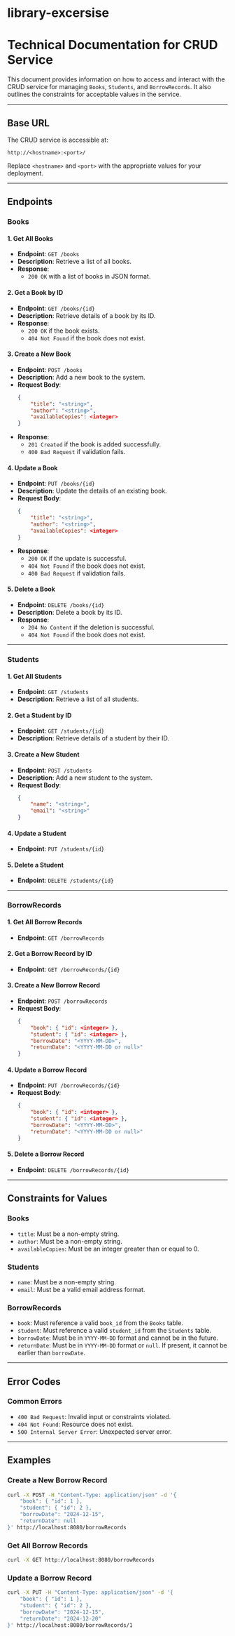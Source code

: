 # library-excersise

# Technical Documentation for CRUD Service

This document provides information on how to access and interact with the CRUD service for managing `Books`, `Students`, and `BorrowRecords`. It also outlines the constraints for acceptable values in the service.

---

## Base URL
The CRUD service is accessible at:

```
http://<hostname>:<port>/
```

Replace `<hostname>` and `<port>` with the appropriate values for your deployment.

---

## Endpoints

### **Books**

#### **1. Get All Books**
- **Endpoint**: `GET /books`
- **Description**: Retrieve a list of all books.
- **Response**:
    - `200 OK` with a list of books in JSON format.

#### **2. Get a Book by ID**
- **Endpoint**: `GET /books/{id}`
- **Description**: Retrieve details of a book by its ID.
- **Response**:
    - `200 OK` if the book exists.
    - `404 Not Found` if the book does not exist.

#### **3. Create a New Book**
- **Endpoint**: `POST /books`
- **Description**: Add a new book to the system.
- **Request Body**:
  ```json
  {
      "title": "<string>",
      "author": "<string>",
      "availableCopies": <integer>
  }
  ```
- **Response**:
    - `201 Created` if the book is added successfully.
    - `400 Bad Request` if validation fails.

#### **4. Update a Book**
- **Endpoint**: `PUT /books/{id}`
- **Description**: Update the details of an existing book.
- **Request Body**:
  ```json
  {
      "title": "<string>",
      "author": "<string>",
      "availableCopies": <integer>
  }
  ```
- **Response**:
    - `200 OK` if the update is successful.
    - `404 Not Found` if the book does not exist.
    - `400 Bad Request` if validation fails.

#### **5. Delete a Book**
- **Endpoint**: `DELETE /books/{id}`
- **Description**: Delete a book by its ID.
- **Response**:
    - `204 No Content` if the deletion is successful.
    - `404 Not Found` if the book does not exist.

---

### **Students**

#### **1. Get All Students**
- **Endpoint**: `GET /students`
- **Description**: Retrieve a list of all students.

#### **2. Get a Student by ID**
- **Endpoint**: `GET /students/{id}`
- **Description**: Retrieve details of a student by their ID.

#### **3. Create a New Student**
- **Endpoint**: `POST /students`
- **Description**: Add a new student to the system.
- **Request Body**:
  ```json
  {
      "name": "<string>",
      "email": "<string>"
  }
  ```

#### **4. Update a Student**
- **Endpoint**: `PUT /students/{id}`

#### **5. Delete a Student**
- **Endpoint**: `DELETE /students/{id}`

---

### **BorrowRecords**

#### **1. Get All Borrow Records**
- **Endpoint**: `GET /borrowRecords`

#### **2. Get a Borrow Record by ID**
- **Endpoint**: `GET /borrowRecords/{id}`

#### **3. Create a New Borrow Record**
- **Endpoint**: `POST /borrowRecords`
- **Request Body**:
  ```json
  {
      "book": { "id": <integer> },
      "student": { "id": <integer> },
      "borrowDate": "<YYYY-MM-DD>",
      "returnDate": "<YYYY-MM-DD or null>"
  }
  ```

#### **4. Update a Borrow Record**
- **Endpoint**: `PUT /borrowRecords/{id}`
- **Request Body**:
  ```json
  {
      "book": { "id": <integer> },
      "student": { "id": <integer> },
      "borrowDate": "<YYYY-MM-DD>",
      "returnDate": "<YYYY-MM-DD or null>"
  }
  ```

#### **5. Delete a Borrow Record**
- **Endpoint**: `DELETE /borrowRecords/{id}`

---

## Constraints for Values

### **Books**
- `title`: Must be a non-empty string.
- `author`: Must be a non-empty string.
- `availableCopies`: Must be an integer greater than or equal to 0.

### **Students**
- `name`: Must be a non-empty string.
- `email`: Must be a valid email address format.

### **BorrowRecords**
- `book`: Must reference a valid `book_id` from the `Books` table.
- `student`: Must reference a valid `student_id` from the `Students` table.
- `borrowDate`: Must be in `YYYY-MM-DD` format and cannot be in the future.
- `returnDate`: Must be in `YYYY-MM-DD` format or `null`. If present, it cannot be earlier than `borrowDate`.

---

## Error Codes

### Common Errors
- `400 Bad Request`: Invalid input or constraints violated.
- `404 Not Found`: Resource does not exist.
- `500 Internal Server Error`: Unexpected server error.

---

## Examples

### Create a New Borrow Record
```bash
curl -X POST -H "Content-Type: application/json" -d '{
    "book": { "id": 1 },
    "student": { "id": 2 },
    "borrowDate": "2024-12-15",
    "returnDate": null
}' http://localhost:8080/borrowRecords
```

### Get All Borrow Records
```bash
curl -X GET http://localhost:8080/borrowRecords
```

### Update a Borrow Record
```bash
curl -X PUT -H "Content-Type: application/json" -d '{
    "book": { "id": 1 },
    "student": { "id": 2 },
    "borrowDate": "2024-12-15",
    "returnDate": "2024-12-20"
}' http://localhost:8080/borrowRecords/1
```

